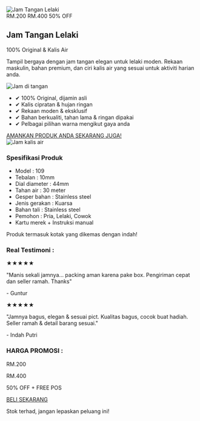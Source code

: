 <html lang="ms">
<head>
  <meta charset="UTF-8">
  <meta name="viewport" content="width=device-width, initial-scale=1.0">
  <title>Promo Jam Tangan Lelaki</title>
  <script src="https://cdn.tailwindcss.com"></script>
</head>
<body class="bg-black text-white font-sans">

  <!-- Header Promo -->
  <section class="relative text-center">
    <img src="watch-header.jpg" alt="Jam Tangan Lelaki" class="w-full">
    <div class="absolute bottom-4 left-0 right-0 flex justify-center">
      <div class="bg-yellow-400 text-black font-bold px-4 py-2 rounded-lg shadow-lg">
        RM.200 <span class="line-through text-red-600">RM.400</span> 
        <span class="ml-2 bg-red-600 text-white px-2 py-1 rounded">50% OFF</span>
      </div>
    </div>
  </section>

  <!-- Title -->
  <section class="py-8 text-center">
    <h2 class="text-2xl font-bold">Jam Tangan Lelaki</h2>
    <p class="text-gray-300">100% Original & Kalis Air</p>
    <p class="mt-2 text-gray-400 max-w-xl mx-auto">
      Tampil bergaya dengan jam tangan elegan untuk lelaki moden. Rekaan maskulin, 
      bahan premium, dan ciri kalis air yang sesuai untuk aktiviti harian anda.
    </p>
  </section>

  <!-- Features -->
  <section class="grid gap-6 px-6 md:grid-cols-2 max-w-4xl mx-auto">
    <img src="watch-hand.jpg" alt="Jam di tangan" class="rounded-lg shadow-lg">
    <div>
      <ul class="space-y-3">
        <li>✔ 100% Original, dijamin asli</li>
        <li>✔ Kalis cipratan & hujan ringan</li>
        <li>✔ Rekaan moden & eksklusif</li>
        <li>✔ Bahan berkualiti, tahan lama & ringan dipakai</li>
        <li>✔ Pelbagai pilihan warna mengikut gaya anda</li>
      </ul>
      <a href="#" class="block mt-6 text-center bg-yellow-400 text-black font-bold py-3 px-6 rounded-lg shadow-lg">
        AMANKAN PRODUK ANDA SEKARANG JUGA!
      </a>
    </div>
  </section>

  <!-- Water Proof Showcase -->
  <section class="py-10 text-center">
    <img src="watch-water.jpg" alt="Jam kalis air" class="mx-auto rounded-lg shadow-lg">
  </section>

  <!-- Spesifikasi Produk -->
  <section class="bg-gray-900 py-10 px-6 text-center">
    <h3 class="text-xl font-bold mb-4">Spesifikasi Produk</h3>
    <ul class="space-y-2 text-gray-300">
      <li>Model : 109</li>
      <li>Tebalan : 10mm</li>
      <li>Dial diameter : 44mm</li>
      <li>Tahan air : 30 meter</li>
      <li>Gesper bahan : Stainless steel</li>
      <li>Jenis gerakan : Kuarsa</li>
      <li>Bahan tali : Stainless steel</li>
      <li>Pemohon : Pria, Lelaki, Cowok</li>
      <li>Kartu merek + Instruksi manual</li>
    </ul>
    <p class="mt-4 text-gray-400">Produk termasuk kotak yang dikemas dengan indah!</p>
  </section>

  <!-- Testimoni -->
  <section class="py-10 px-6 max-w-3xl mx-auto">
    <h3 class="text-xl font-bold mb-6 text-center">Real Testimoni :</h3>
    <div class="space-y-6">
      <div class="bg-gray-800 p-4 rounded-lg shadow">
        <p class="text-yellow-400">★★★★★</p>
        <p class="text-gray-300">"Manis sekali jamnya... packing aman karena pake box. Pengiriman cepat dan seller ramah. Thanks"</p>
        <p class="text-sm text-gray-400 mt-2">- Guntur</p>
      </div>
      <div class="bg-gray-800 p-4 rounded-lg shadow">
        <p class="text-yellow-400">★★★★★</p>
        <p class="text-gray-300">"Jamnya bagus, elegan & sesuai pict. Kualitas bagus, cocok buat hadiah. Seller ramah & detail barang sesuai."</p>
        <p class="text-sm text-gray-400 mt-2">- Indah Putri</p>
      </div>
    </div>
  </section>

  <!-- Harga Promo -->
  <section class="bg-yellow-400 text-black py-10 text-center">
    <h3 class="text-2xl font-bold mb-2">HARGA PROMOSI :</h3>
    <p class="text-4xl font-bold">RM.200</p>
    <p class="line-through text-red-600">RM.400</p>
    <p class="font-bold text-lg">50% OFF + FREE POS</p>
    <a href="#" class="mt-6 inline-block bg-black text-white px-6 py-3 rounded-lg font-bold">BELI SEKARANG</a>
    <p class="text-sm mt-4">Stok terhad, jangan lepaskan peluang ini!</p>
  </section>

</body>
</html>
